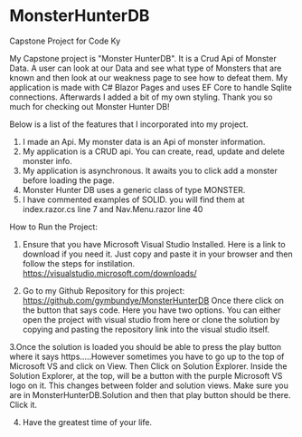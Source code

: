 # MonsterHunterDB

Capstone Project for Code Ky


My Capstone project is "Monster HunterDB". It is a Crud Api of Monster Data. A user can look at our Data and see what type 
of Monsters that are known and then look at our weakness page to see how to defeat them. My application is made with C#
Blazor Pages and uses EF Core to handle Sqlite connections. Afterwards I added a bit of my own styling. Thank you so much for checking 
out Monster Hunter DB!

Below is a list of the features that I incorporated into my project.

1.  I made an Api. My monster data is an Api of monster information.
2.  My application is a CRUD api. You can create, read, update and delete monster info.
3.  My application is asynchronous. It awaits you to click add a monster before loading the page.
4.  Monster Hunter DB uses a generic class of  type MONSTER.
5.  I have commented examples of SOLID. you will find them at index.razor.cs line 7 and Nav.Menu.razor line 40

How to Run the Project:

1. Ensure that you have Microsoft Visual Studio Installed. Here is a link to download if you need it.
Just copy and paste it in your browser and then follow the steps for instilation.
https://visualstudio.microsoft.com/downloads/

2. Go to my Github Repository for this project: https://github.com/gymbundye/MonsterHunterDB
Once there click on the button that says code. Here you have two options. You can either open the project with
visual studio from here or clone the solution by copying and pasting the repository link into the visual studio itself.

3.Once the solution is loaded you should be able to press the play button where it says https.....However sometimes you
have to go up to the top of Microsoft VS and click on View. Then Click on Solution Explorer. Inside the Solution Explorer, at the 
top,  will be a button with the purple Microsoft VS logo on it. This changes between folder and solution views. Make sure you are 
in MonsterHunterDB.Solution and then that play button should be there. Click it.

4. Have the greatest time of your life.
